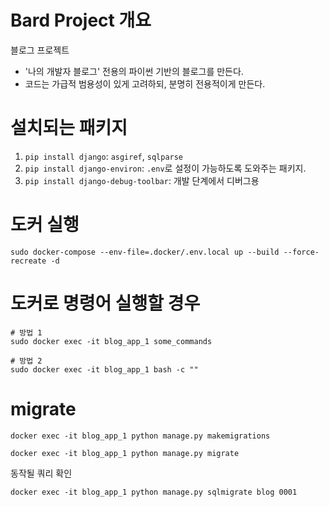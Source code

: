 # Bard Project 개요
블로그 프로젝트
* '나의 개발자 블로그' 전용의 파이썬 기반의 블로그를 만든다.
* 코드는 가급적 범용성이 있게 고려하되, 분명히 전용적이게 만든다.



# 설치되는 패키지
1. `pip install django`: `asgiref`, `sqlparse`
2. `pip install django-environ`: `.env`로 설정이 가능하도록 도와주는 패키지.
3. `pip install django-debug-toolbar`: 개발 단계에서 디버그용 


# 도커 실행
```shell
sudo docker-compose --env-file=.docker/.env.local up --build --force-recreate -d
```

# 도커로 명령어 실행할 경우
```shell
# 방법 1
sudo docker exec -it blog_app_1 some_commands

# 방법 2
sudo docker exec -it blog_app_1 bash -c ""
```

# migrate
```shell
docker exec -it blog_app_1 python manage.py makemigrations

docker exec -it blog_app_1 python manage.py migrate
```

동작될 쿼리 확인
```shell
docker exec -it blog_app_1 python manage.py sqlmigrate blog 0001
```
